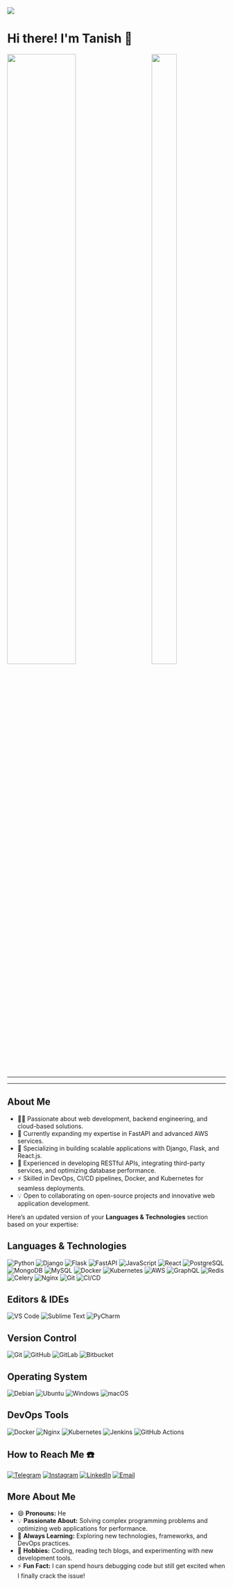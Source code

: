 <img src="https://github.com/user-attachments/assets/3c904759-8928-414f-9c9f-e66f49dbb86b">

# Hi there! I'm Tanish 👋
<!--  
<img style="width: 20%;height: 20%;"
src="https://github.com/user-attachments/assets/8683e85d-c20b-4ae4-8b5e-73c71b5fdb14">
-->

<!-- تصویر اول در سمت چپ -->
<img align="left" src="https://github.com/user-attachments/assets/5a5ff8ce-011f-4bcf-83a1-67aa5a7c4a2a" width="56%" height="60%" />

<!-- تصویر دوم در سمت راست -->
<img align="right" src="https://github.com/user-attachments/assets/02035970-57f2-402c-ad8f-4ef48ed72524" width="34%" height="60%" />

<br clear="both"/>

***

<!--  
<img align="right" src="https://github.com/user-attachments/assets/85371923-228b-4b0e-b3e6-24b5a60a1225" data-target="animated-image.originalImage">
-->
***

## About Me

- 👨‍💻 Passionate about web development, backend engineering, and cloud-based solutions.  
- 🚀 Currently expanding my expertise in FastAPI and advanced AWS services.  
- 💼 Specializing in building scalable applications with Django, Flask, and React.js.  
- 🔧 Experienced in developing RESTful APIs, integrating third-party services, and optimizing database performance.  
- ⚡ Skilled in DevOps, CI/CD pipelines, Docker, and Kubernetes for seamless deployments.  
- 💡 Open to collaborating on open-source projects and innovative web application development.

Here’s an updated version of your **Languages & Technologies** section based on your expertise:  

## Languages & Technologies  

![Python](https://img.shields.io/badge/Python-%233776AB?style=for-the-badge&logo=python&logoColor=white) ![Django](https://img.shields.io/badge/Django-%23092E20?style=for-the-badge&logo=django&logoColor=white) ![Flask](https://img.shields.io/badge/Flask-%23000000?style=for-the-badge&logo=flask&logoColor=white) ![FastAPI](https://img.shields.io/badge/FastAPI-%2300C7B7?style=for-the-badge&logo=fastapi&logoColor=white) ![JavaScript](https://img.shields.io/badge/JavaScript-%23F7DF1E?style=for-the-badge&logo=javascript&logoColor=%23323330) ![React](https://img.shields.io/badge/React-%2320232A?style=for-the-badge&logo=react&logoColor=%2361DAFB) ![PostgreSQL](https://img.shields.io/badge/PostgreSQL-%23336791?style=for-the-badge&logo=postgresql&logoColor=white) ![MongoDB](https://img.shields.io/badge/MongoDB-%2347A248?style=for-the-badge&logo=mongodb&logoColor=white) ![MySQL](https://img.shields.io/badge/MySQL-%234479A1?style=for-the-badge&logo=mysql&logoColor=white) ![Docker](https://img.shields.io/badge/Docker-%232496ED?style=for-the-badge&logo=docker&logoColor=white) ![Kubernetes](https://img.shields.io/badge/Kubernetes-%23326CE5?style=for-the-badge&logo=kubernetes&logoColor=white) ![AWS](https://img.shields.io/badge/AWS-%23FF9900?style=for-the-badge&logo=amazon-aws&logoColor=white) ![GraphQL](https://img.shields.io/badge/GraphQL-%23E10098?style=for-the-badge&logo=graphql&logoColor=white) ![Redis](https://img.shields.io/badge/Redis-%23DC382D?style=for-the-badge&logo=redis&logoColor=white) ![Celery](https://img.shields.io/badge/Celery-%2337814A?style=for-the-badge&logo=celery&logoColor=white) ![Nginx](https://img.shields.io/badge/Nginx-%23009639?style=for-the-badge&logo=nginx&logoColor=white) ![Git](https://img.shields.io/badge/Git-%23F05032?style=for-the-badge&logo=git&logoColor=white) ![CI/CD](https://img.shields.io/badge/CI%2FCD-%234285F4?style=for-the-badge&logo=github-actions&logoColor=white)

 
## Editors & IDEs  
![VS Code](https://img.shields.io/badge/VS%20Code-%23007ACC?style=for-the-badge&logo=visual-studio-code&logoColor=white) ![Sublime Text](https://img.shields.io/badge/Sublime%20Text-%23FF9800?style=for-the-badge&logo=sublime-text&logoColor=white) ![PyCharm](https://img.shields.io/badge/PyCharm-%23000000?style=for-the-badge&logo=pycharm&logoColor=white&labelColor=008000)  


## Version Control  
![Git](https://img.shields.io/badge/Git-%23F05033?style=for-the-badge&logo=git&logoColor=white) ![GitHub](https://img.shields.io/badge/GitHub-%23121011?style=for-the-badge&logo=github&logoColor=white) ![GitLab](https://img.shields.io/badge/GitLab-%23FC6D26?style=for-the-badge&logo=gitlab&logoColor=white) ![Bitbucket](https://img.shields.io/badge/Bitbucket-%230047B3?style=for-the-badge&logo=bitbucket&logoColor=white)  


## Operating System  
![Debian](https://img.shields.io/badge/Debian-D70A53?style=for-the-badge&logo=debian&logoColor=white) ![Ubuntu](https://img.shields.io/badge/Ubuntu-E95420?style=for-the-badge&logo=ubuntu&logoColor=white) ![Windows](https://img.shields.io/badge/Windows-0078D6?style=for-the-badge&logo=windows&logoColor=white) ![macOS](https://img.shields.io/badge/macOS-000000?style=for-the-badge&logo=apple&logoColor=white)  


## DevOps Tools  
![Docker](https://img.shields.io/badge/Docker-%232496ED?style=for-the-badge&logo=docker&logoColor=white) ![Nginx](https://img.shields.io/badge/Nginx-%23009639?style=for-the-badge&logo=nginx&logoColor=white) ![Kubernetes](https://img.shields.io/badge/Kubernetes-%23326CE5?style=for-the-badge&logo=kubernetes&logoColor=white) ![Jenkins](https://img.shields.io/badge/Jenkins-%23D24939?style=for-the-badge&logo=jenkins&logoColor=white) ![GitHub Actions](https://img.shields.io/badge/GitHub%20Actions-%232671E5?style=for-the-badge&logo=github-actions&logoColor=white)  


## How to Reach Me ☎️

[![Telegram](https://img.shields.io/badge/Telegram-2CA5E0?style=for-the-badge&logo=telegram&logoColor=white)](https://t.me/tanishgupta905)
[![Instagram](https://img.shields.io/badge/Instagram-E4405F?style=for-the-badge&logo=instagram&logoColor=white)](https://www.instagram.com/tanishq_gupta.in)
[![LinkedIn](https://img.shields.io/badge/LinkedIn-0A66C2?style=for-the-badge&logo=linkedin&logoColor=white)](https://www.linkedin.com/in/tanish-gupta905/)
[![Email](https://img.shields.io/badge/Email-D14836?style=for-the-badge&logo=gmail&logoColor=white)](mailto:guptatanish905@gmail.com)


## More About Me  

- 😄 **Pronouns:** He  
- 💡 **Passionate About:** Solving complex programming problems and optimizing web applications for performance.  
- 🚀 **Always Learning:** Exploring new technologies, frameworks, and DevOps practices.  
- 🎯 **Hobbies:** Coding, reading tech blogs, and experimenting with new development tools.  
- ⚡ **Fun Fact:** I can spend hours debugging code but still get excited when I finally crack the issue!  
